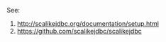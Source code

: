 See:
1. http://scalikejdbc.org/documentation/setup.html
2. https://github.com/scalikejdbc/scalikejdbc